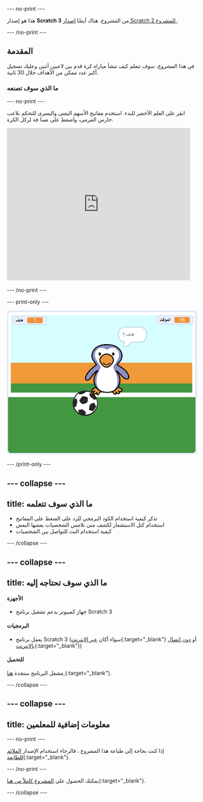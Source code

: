 --- no-print ---

هذا هو إصدار **Scratch 3** من المشروع. هناك أيضًا [ إصدار Scratch 2 للمشروع ](https://projects.raspberrypi.org/ar-SA/projects/beat-the-goalie-scratch2).

--- /no-print ---

## المقدمة

في هذا المشروع، سوف تتعلم كيف تنشأ مباراة كرة قدم بين لاعبين أثنين وعليك تسجيل أكبر عدد ممكن من الأهداف خلال 30 ثانية.

### ما الذي سوف تصنعه

--- no-print ---

انقر على العلم الأخضر للبدء. استخدم مفاتيح الأسهم اليمنى واليسرى للتحكم بلاعب حارس المرمى، واضغط على <kbd>مسافة</kbd> لركل الكرة.

<div class="scratch-preview">
  <iframe allowtransparency="true" width="485" height="402" src="https://scratch.mit.edu/projects/embed/390635185/?autostart=false" frameborder="0" scrolling="no"></iframe>
</div>

--- /no-print ---

--- print-only ---

![لقطة للشاشة للعبة](images/goalie-final.png)

--- /print-only ---

--- collapse ---
---
title: ما الذي سوف تتعلمه
---

- تذكر كيفية استخدام الكود البرمجي للرد على الضغط على المفاتيح
- استخدام كتل الاستشعار لكشف متى تلامس الشخصيات بعضها البعض
- كيفية استخدام البث للتواصل بين الشخصيات

--- /collapse ---

--- collapse ---
---
title: ما الذي سوف تحتاجه إليه
---

#### الأجهزة

+ جهاز كمبيوتر يدعم تشغيل برنامج Scratch 3

#### البرمجيات

+ يعمل برنامج Scratch 3 (سواء أكان [عبر الإنترنت](https://rpf.io/scratchon){:target="_blank"} أو [دون اتصال بالإنترنت](https://rpf.io/scratchoff){:target="_blank"})

#### للتحميل

مشغل البرنامج ستجدة [هنا ](https://rpf.io/p/ar-SA/beat-the-goalie-go){:target="_blank"}.

--- /collapse ---

--- collapse ---
---
title: معلومات إضافية للمعلمين
---

--- no-print ---

إذا كنت بحاجة إلى طباعة هذا المشروع ، فالرجاء استخدام الإصدار [الملائم للطابعة](https://projects.raspberrypi.org/ar-SA/projects/beat-the-goalie/print){:target="_blank"}.

--- /no-print ---

يمكنك الحصول على [المشروع كاملاً من هنا](https://rpf.io/p/ar-SA/beat-the-goalie-get){:target="_blank"}.

--- /collapse ---
